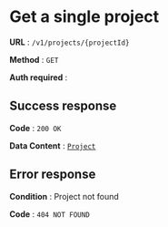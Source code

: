 # Get a single project

**URL** : `/v1/projects/{projectId}`

**Method** : `GET`

**Auth required** :

## Success response

**Code** : `200 OK`

**Data Content** : [`Project`](project.md)

## Error response

**Condition** : Project not found

**Code** : `404 NOT FOUND`
